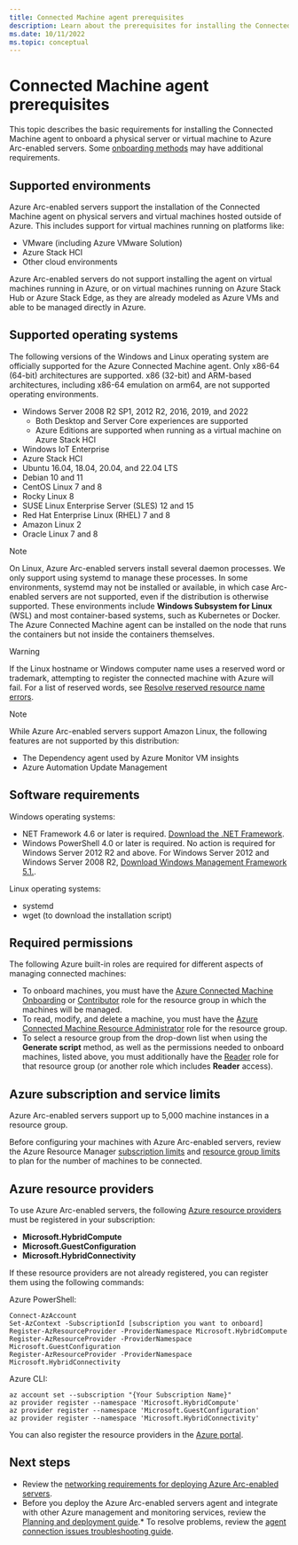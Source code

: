 ```yaml
---
title: Connected Machine agent prerequisites
description: Learn about the prerequisites for installing the Connected Machine agent for Azure Arc-enabled servers.
ms.date: 10/11/2022
ms.topic: conceptual 
---
```


# Connected Machine agent prerequisites

This topic describes the basic requirements for installing the Connected Machine agent to onboard a physical server or virtual machine to Azure Arc-enabled servers. Some [onboarding methods](deployment-options.md) may have additional requirements.

## Supported environments

Azure Arc-enabled servers support the installation of the Connected Machine agent on physical servers and virtual machines hosted outside of Azure. This includes support for virtual machines running on platforms like:

* VMware (including Azure VMware Solution)
* Azure Stack HCI
* Other cloud environments

Azure Arc-enabled servers do not support installing the agent on virtual machines running in Azure, or on virtual machines running on Azure Stack Hub or Azure Stack Edge, as they are already modeled as Azure VMs and able to be managed directly in Azure.

## Supported operating systems

The following versions of the Windows and Linux operating system are officially supported for the Azure Connected Machine agent. Only x86-64 (64-bit) architectures are supported. x86 (32-bit) and ARM-based architectures, including x86-64 emulation on arm64, are not supported operating environments.

* Windows Server 2008 R2 SP1, 2012 R2, 2016, 2019, and 2022
  * Both Desktop and Server Core experiences are supported
  * Azure Editions are supported when running as a virtual machine on Azure Stack HCI
* Windows IoT Enterprise
* Azure Stack HCI
* Ubuntu 16.04, 18.04, 20.04, and 22.04 LTS
* Debian 10 and 11
* CentOS Linux 7 and 8
* Rocky Linux 8
* SUSE Linux Enterprise Server (SLES) 12 and 15
* Red Hat Enterprise Linux (RHEL) 7 and 8
* Amazon Linux 2
* Oracle Linux 7 and 8

> [!NOTE]
> On Linux, Azure Arc-enabled servers install several daemon processes. We only support using systemd to manage these processes. In some environments, systemd may not be installed or available, in which case Arc-enabled servers are not supported, even if the distribution is otherwise supported. These environments include **Windows Subsystem for Linux** (WSL) and most container-based systems, such as Kubernetes or Docker. The Azure Connected Machine agent can be installed on the node that runs the containers but not inside the containers themselves.

> [!WARNING]
> If the Linux hostname or Windows computer name uses a reserved word or trademark, attempting to register the connected machine with Azure will fail. For a list of reserved words, see [Resolve reserved resource name errors](../../azure-resource-manager/templates/error-reserved-resource-name.md).

> [!NOTE]
> While Azure Arc-enabled servers support Amazon Linux, the following features are not supported by this distribution:
>
> * The Dependency agent used by Azure Monitor VM insights
> * Azure Automation Update Management

## Software requirements

Windows operating systems:

* NET Framework 4.6 or later is required. [Download the .NET Framework](/dotnet/framework/install/guide-for-developers).
* Windows PowerShell 4.0 or later is required. No action is required for Windows Server 2012 R2 and above. For Windows Server 2012 and Windows Server 2008 R2, [Download Windows Management Framework 5.1.](https://www.microsoft.com/download/details.aspx?id=54616).

Linux operating systems:

* systemd
* wget (to download the installation script)

## Required permissions

The following Azure built-in roles are required for different aspects of managing connected machines:

* To onboard machines, you must have the [Azure Connected Machine Onboarding](../../role-based-access-control/built-in-roles.md#azure-connected-machine-onboarding) or [Contributor](../../role-based-access-control/built-in-roles.md#contributor) role for the resource group in which the machines will be managed.
* To read, modify, and delete a machine, you must have the [Azure Connected Machine Resource Administrator](../../role-based-access-control/built-in-roles.md#azure-connected-machine-resource-administrator) role for the resource group.
* To select a resource group from the drop-down list when using the **Generate script** method, as well as the permissions needed to onboard machines, listed above, you must additionally have the [Reader](../../role-based-access-control/built-in-roles.md#reader) role for that resource group (or another role which includes **Reader** access).

## Azure subscription and service limits

Azure Arc-enabled servers support up to 5,000 machine instances in a resource group.

Before configuring your machines with Azure Arc-enabled servers, review the Azure Resource Manager [subscription limits](../../azure-resource-manager/management/azure-subscription-service-limits.md#subscription-limits) and [resource group limits](../../azure-resource-manager/management/azure-subscription-service-limits.md#resource-group-limits) to plan for the number of machines to be connected.

## Azure resource providers

To use Azure Arc-enabled servers, the following [Azure resource providers](../../azure-resource-manager/management/resource-providers-and-types.md) must be registered in your subscription:

* **Microsoft.HybridCompute**
* **Microsoft.GuestConfiguration**
* **Microsoft.HybridConnectivity**

If these resource providers are not already registered, you can register them using the following commands:

Azure PowerShell:

```azurepowershell-interactive
Connect-AzAccount
Set-AzContext -SubscriptionId [subscription you want to onboard]
Register-AzResourceProvider -ProviderNamespace Microsoft.HybridCompute
Register-AzResourceProvider -ProviderNamespace Microsoft.GuestConfiguration
Register-AzResourceProvider -ProviderNamespace Microsoft.HybridConnectivity
```

Azure CLI:

```azurecli-interactive
az account set --subscription "{Your Subscription Name}"
az provider register --namespace 'Microsoft.HybridCompute'
az provider register --namespace 'Microsoft.GuestConfiguration'
az provider register --namespace 'Microsoft.HybridConnectivity'
```

You can also register the resource providers in the [Azure portal](../../azure-resource-manager/management/resource-providers-and-types.md#azure-portal).

## Next steps

* Review the [networking requirements for deploying Azure Arc-enabled servers](network-requirements.md).
* Before you deploy the Azure Arc-enabled servers agent and integrate with other Azure management and monitoring services, review the [Planning and deployment guide](plan-at-scale-deployment.md).* To resolve problems, review the [agent connection issues troubleshooting guide](troubleshoot-agent-onboard.md).
